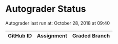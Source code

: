 # Autograder Status
Autograder last run at: October 28, 2018 at 09:40

| GitHub ID | Assignment | Graded Branch |
|-----------|------------|---------------|
